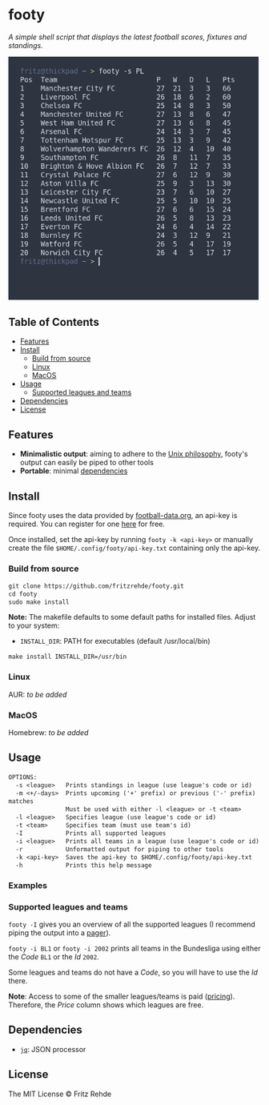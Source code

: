 # footy

<i>A simple shell script that displays the latest football scores, fixtures and standings.</i>

<img src="https://raw.githubusercontent.com/fritzrehde/i/master/footy/footy-preview.png" width=500>

## Table of Contents

- [Features](#features)
- [Install](#install)
	- [Build from source](#build-from-source)
	- [Linux](#linux)
	- [MacOS](#macos)
- [Usage](#usage)
	- [Supported leagues and teams](#supported-leagues-and-teams)
- [Dependencies](#dependencies)
- [License](#license)

## Features

- **Minimalistic output**: aiming to adhere to the [Unix philosophy](https://en.wikipedia.org/wiki/Unix_philosophy), footy's output can easily be piped to other tools
- **Portable**: minimal [dependencies](#dependencies)

## Install

Since footy uses the data provided by [football-data.org](https://www.football-data.org/), an api-key is required.
You can register for one [here](https://www.football-data.org/client/register) for free.

Once installed, set the api-key by running `footy -k <api-key>` or manually create the file `$HOME/.config/footy/api-key.txt` containing only the api-key.  

### Build from source
```shell
git clone https://github.com/fritzrehde/footy.git
cd footy
sudo make install
```

**Note:** The makefile defaults to some default paths for installed files. Adjust to your system:

- `INSTALL_DIR`: PATH for executables (default /usr/local/bin)

```shell
make install INSTALL_DIR=/usr/bin
```

### Linux
AUR: *to be added*

### MacOS
Homebrew: *to be added*


## Usage
```text
OPTIONS:
  -s <league>   Prints standings in league (use league's code or id)
  -m <+/-days>  Prints upcoming ('+' prefix) or previous ('-' prefix) matches 
                Must be used with either -l <league> or -t <team>
  -l <league>   Specifies league (use league's code or id)
  -t <team>     Specifies team (must use team's id)
  -I            Prints all supported leagues
  -i <league>   Prints all teams in a league (use league's code or id)
  -r            Unformatted output for piping to other tools
  -k <api-key>  Saves the api-key to $HOME/.config/footy/api-key.txt
  -h            Prints this help message
```

### Examples

### Supported leagues and teams
`footy -I` gives you an overview of all the supported leagues (I recommend piping the output into a [pager](https://man7.org/linux/man-pages/man1/less.1.html)).

`footy -i BL1` or `footy -i 2002` prints all teams in the Bundesliga using either the *Code* `BL1` or the *Id* `2002`.

Some leagues and teams do not have a *Code*, so you will have to use the *Id* there.

**Note**: Access to some of the smaller leagues/teams is paid ([pricing](https://www.football-data.org/coverage)). Therefore, the *Price* column shows which leagues are free.

## Dependencies

- [`jq`](https://stedolan.github.io/jq/): JSON processor

## License

The MIT License © Fritz Rehde
